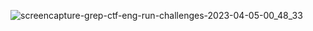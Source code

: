 ![screencapture-grep-ctf-eng-run-challenges-2023-04-05-00_48_33](https://user-images.githubusercontent.com/23734041/229897968-c73389c8-a35a-4bdf-b510-939e72df1d31.png)
